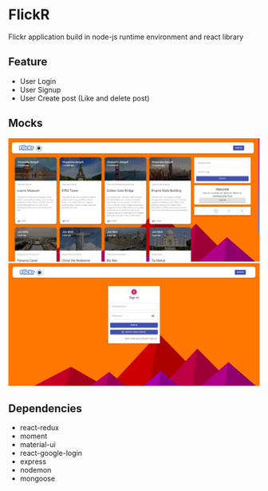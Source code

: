 # FlickR

Flickr application build in node-js runtime environment and react library

## Feature

- User Login
- User Signup
- User Create post (Like and delete post)

## Mocks

![View of Dashboard Page](./screenshots/HomePage.jpg)
![View of Login Page](./screenshots/SignIn.jpg)

## Dependencies

- react-redux
- moment
- material-ui
- react-google-login
- express
- nodemon
- mongoose
